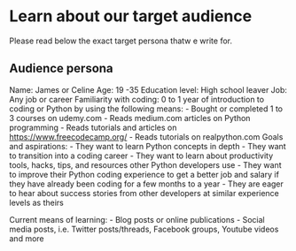 
# Learn about our target audience
Please read below the exact target persona thatw e write for.

## Audience persona
Name: James or Celine
Age: 19 -35
Education level: High school leaver
Job: Any job or career
Familiarity with coding: 0 to 1 year of introduction to coding or Python by using the following means:
    - Bought or completed 1 to 3 courses on udemy.com
    - Reads medium.com articles on Python programming
    - Reads tutorials and articles on https://www.freecodecamp.org/
    - Reads tutorials on realpython.com
Goals and aspirations: 
    - They want to learn Python concepts in depth
    - They want to transition into a coding career
    - They want to learn about productivity tools, hacks, tips, and resources other Python developers use
    - They want to improve their Python coding experience to get a better job and salary if they have already been coding for a few months to a year
    - They are eager to hear about success stories from other developers at similar experience levels as theirs

Current means of learning: 
    - Blog posts or online publications
    - Social media posts, i.e. Twitter posts/threads, Facebook groups, Youtube videos and more
